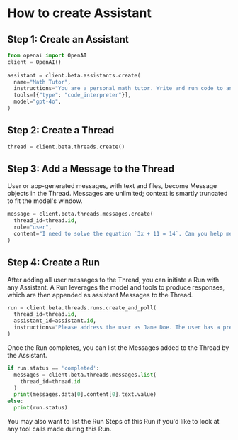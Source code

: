 # How to create Assistant

## Step 1: Create an Assistant

```python
from openai import OpenAI
client = OpenAI()
  
assistant = client.beta.assistants.create(
  name="Math Tutor",
  instructions="You are a personal math tutor. Write and run code to answer math questions.",
  tools=[{"type": "code_interpreter"}],
  model="gpt-4o",
)
```

## Step 2: Create a Thread

```python
thread = client.beta.threads.create()
```

## Step 3: Add a Message to the Thread

User or app-generated messages, with text and files, become Message objects in the Thread. Messages are unlimited; context is smartly truncated to fit the model's window.

```python
message = client.beta.threads.messages.create(
  thread_id=thread.id,
  role="user",
  content="I need to solve the equation `3x + 11 = 14`. Can you help me?"
)
```

## Step 4: Create a Run
After adding all user messages to the Thread, you can initiate a Run with any Assistant. A Run leverages the model and tools to produce responses, which are then appended as assistant Messages to the Thread.

```python
run = client.beta.threads.runs.create_and_poll(
  thread_id=thread.id,
  assistant_id=assistant.id,
  instructions="Please address the user as Jane Doe. The user has a premium account."
)
```

Once the Run completes, you can list the Messages added to the Thread by the Assistant.

```python
if run.status == 'completed': 
  messages = client.beta.threads.messages.list(
    thread_id=thread.id
  )
  print(messages.data[0].content[0].text.value)
else:
  print(run.status)

```
You may also want to list the Run Steps of this Run if you'd like to look at any tool calls made during this Run.
